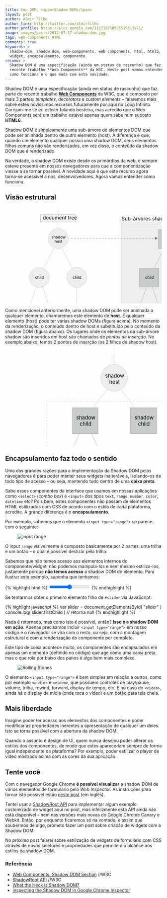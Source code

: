 ```yaml
---
title: Sou DOM, <span>Shadow DOM</span>
layout: post
author: Almir Filho
author_link: http://twitter.com/almirfilho
author_profile: https://plus.google.com/111718150595519513871/
image: images/posts/2012-07-17-shadow-dom.jpg
tags: web-components HTML
comments: true
keywords: >
  shadow-dom, shadow dom, web-components, web components, html, html5, component,
  widget, encapsulamento, componente
resumo: >
  Shadow DOM é uma especificação (ainda em status de rascunho) que faz parte do
  recente trabalho **Web Components** da W3C. Neste post vamos entender o que é,
  como funciona e o que muda com esta novidade.
---
```

<style>
.back {
	transition: fill 0.3s ease;
	-o-transition: fill 0.3s ease;
	-ms-transition: fill 0.3s ease;
	-moz-transition: fill 0.3s ease;
	-khtml-transition: fill 0.3s ease;
	-webkit-transition: fill 0.3s ease;
}
.node:hover .back {
	fill: #ccc;
}
.node:hover rect.back {
	fill: #999;
}
</style>

Shadow DOM é uma especificação (ainda em status de rascunho) que faz parte do recente trabalho **[Web Components](http://www.w3.org/TR/components-intro/)** da W3C, que é composto por mais 3 partes: *templates*, *decorators* e *custom elements* – falaremos mais sobre estes novíssimos recursos futuramente por aqui no Loop Infinito.
Corrijam-me se eu estiver falando besteira, mas acredito que o Web Components será um trabalho estável apenas quem sabe num suposto **HTML6**.

Shadow DOM é simplesmente uma sub-árvore de elementos DOM que pode ser aninhada dentro de outro elemento (host). A diferença é que, quando um elemento qualquer possui uma shadow DOM, seus elementos filhos comuns não são renderizados, em vez disso, o conteúdo da shadow DOM que é renderizado.

Na verdade, a shadow DOM existe desde os primórdios da web, e sempre esteve presente em nossos navegadores para que a componentização viesse a se tornar possível. A novidade aqui é que este recurso agora torna-se acessível a nós, desenvolvedores. Agora vamos entender como funciona.

## Visão estrutural

<svg width="700px" height="432px" class="img">
	<g>
		<line fill="none" stroke="#CCCCCC" stroke-miterlimit="10" x1="169.896" y1="0" x2="169.457" y2="86.315"/>
		<line fill="none" stroke="#CCCCCC" stroke-miterlimit="10" x1="229.795" y1="227.043" x2="230.444" y2="347.14"/>
		<line fill="none" stroke="#CCCCCC" stroke-miterlimit="10" x1="109.999" y1="227.043" x2="149.853" y2="347.14"/>
		<line fill="none" stroke="#CCCCCC" stroke-miterlimit="10" x1="109.999" y1="227.043" x2="70.352" y2="347.14"/>
		<line fill="none" stroke="#CCCCCC" stroke-miterlimit="10" x1="169.897" y1="108.334" x2="231.533" y2="228.431"/>
		<line fill="none" stroke="#CCCCCC" stroke-miterlimit="10" x1="169.897" y1="108.334" x2="108.469" y2="228.431"/>
		<g class="node">
			<circle class="back" fill="#EEEEEE" stroke="#CCCCCC" stroke-miterlimit="10" cx="170.222" cy="102.308" r="31.99"/>
			<text transform="matrix(1 0 0 1 148.6968 101.5366)" enable-background="new">
				<tspan x="0" y="0" font-size="12.3385">shadow</tspan>
				<tspan x="9.939" y="14.806" font-size="12.3385">host</tspan>
			</text>
		</g>
		<g class="node">
			<circle class="back" fill="#EEEEEE" stroke="#CCCCCC" stroke-miterlimit="10" cx="109.541" cy="227.737" r="31.99"/>
			<text transform="matrix(1 0 0 1 96.2451 232.4102)" font-size="12.3385">child</text>
		</g>
		<g class="node">
			<circle class="back" fill="#EEEEEE" stroke="#CCCCCC" stroke-miterlimit="10" cx="230.427" cy="227.737" r="31.99"/>
			<text transform="matrix(1 0 0 1 217.1318 232.4102)" font-size="12.3385">child</text>
		</g>
		<g class="node">
			<circle class="back" fill="#EEEEEE" stroke="#CCCCCC" stroke-miterlimit="10" cx="71.423" cy="346.445" r="25.184"/>
			<text transform="matrix(1 0 0 1 60.9565 350.124)" font-size="9.7132">child</text>
		</g>
		<g class="node">
			<circle class="back" fill="#EEEEEE" stroke="#CCCCCC" stroke-miterlimit="10" cx="147.658" cy="346.445" r="25.184"/>
			<text transform="matrix(1 0 0 1 137.1914 350.124)" font-size="9.7132">child</text>
		</g>
		<g class="node">
			<circle class="back" fill="#EEEEEE" stroke="#CCCCCC" stroke-miterlimit="10" cx="230.427" cy="346.445" r="25.184"/>
			<text transform="matrix(1 0 0 1 219.9609 350.124)" font-size="9.7132">child</text>
		</g>
	</g>
	<g>
		<rect x="386.5" y="64.5" fill="#EEEEEE" stroke="#CCCCCC" stroke-miterlimit="10" width="276" height="349"/>
		<rect x="379.5" y="58.5" fill="#EEEEEE" stroke="#CCCCCC" stroke-miterlimit="10" width="277" height="348"/>
		<rect x="373.5" y="51.5" fill="#EEEEEE" stroke="#CCCCCC" stroke-miterlimit="10" width="276" height="349"/>
		<line fill="none" stroke="#ABACAD" stroke-miterlimit="10" x1="523.845" y1="110.512" x2="585.481" y2="230.608"/>
		<line fill="none" stroke="#ABACAD" stroke-miterlimit="10" x1="523.845" y1="110.512" x2="462.417" y2="230.608"/>
		<line fill="none" stroke="#ABACAD" stroke-miterlimit="10" x1="463.946" y1="229.221" x2="503.801" y2="349.317"/>
		<line fill="none" stroke="#ABACAD" stroke-miterlimit="10" x1="463.946" y1="229.221" x2="424.299" y2="349.317"/>
		<g class="node">
			<rect class="back" x="478.5" y="323.5" fill="#CACBCB" stroke="#9D9D9E" stroke-miterlimit="10" width="49" height="49"/>
			<text transform="matrix(1 0 0 1 493.3174 352.3027)" font-size="9.7132">child</text>
		</g>
		<g class="node">
			<rect class="back" x="400.5" y="323.5" fill="#CACBCB" stroke="#9D9D9E" stroke-miterlimit="10" width="49" height="49"/>
			<text transform="matrix(1 0 0 1 414.9043 352.3027)" font-size="9.7132">child</text>
		</g>
		<g class="node">
			<rect class="back" x="552.5" y="197.5" fill="#CACBCB" stroke="#9D9D9E" stroke-miterlimit="10" width="63" height="61"/>
			<text transform="matrix(1 0 0 1 571.0811 232.4102)" font-size="12.3385">child</text>
		</g>
		<g class="node">
			<rect class="back" x="432.5" y="197.5" fill="#CACBCB" stroke="#9D9D9E" stroke-miterlimit="10" width="62" height="61"/>
			<text transform="matrix(1 0 0 1 450.1943 232.4102)" font-size="12.3385">child</text>
		</g>
		<g class="node">
			<rect class="back" x="493.5" y="73.5" fill="#CACBCB" stroke="#9D9D9E" stroke-miterlimit="10" width="62" height="61"/>
			<text transform="matrix(1 0 0 1 502.6455 101.5366)" enable-background="new">
				<tspan x="0" y="0" font-size="12.3385">shadow</tspan>
				<tspan x="10.969" y="14.806" font-size="12.3385">root</tspan>
			</text>
		</g>
	</g>
	<g>
		<rect x="113.5" y="25.5" fill="#FFFFFF" stroke="#ABACAD" stroke-miterlimit="10" width="112" height="23"/>
		<text transform="matrix(1 0 0 1 120.9229 41.4062)" font-size="16">document tree</text>
	</g>
	<text transform="matrix(1 0 0 1 374.5 43.5625)" font-size="16">Sub-árvores shadow DOM</text>
	<g>
		<line fill="none" stroke="#717375" stroke-miterlimit="10" x1="204.39" y1="102.308" x2="206.89" y2="102.301"/>
		<line fill="none" stroke="#717375" stroke-miterlimit="10" stroke-dasharray="4.9928,4.9928" x1="211.882" y1="102.288" x2="478.998" y2="101.569"/>
		<line fill="none" stroke="#717375" stroke-miterlimit="10" x1="481.495" y1="101.562" x2="483.995" y2="101.556"/>
		<polygon fill="#717375" points="482.549,106.546 491.171,101.537 482.522,96.574"/>
	</g>
</svg>

Como mencionei anteriormente, uma shadow DOM pode ser aninhada a qualquer elemento, chamaremos este elemento de **host**.
E qualquer elemento (host) pode ter várias shadow DOMs (figura acima).
No momento da renderização, o conteúdo dentro de host é substituído pelo conteúdo da shadow DOM (figura abaixo).
Os lugares onde os elementos da sub-árvore shadow são inseridos em host são chamados de *pontos de inserção*.
No exemplo abaixo, temos 2 pontos de inserção (os 2 filhos de shadow host).

<svg width="700px" height="432px" class="img">
	<line fill="none" stroke="#CCCCCC" stroke-miterlimit="10" x1="350.623" y1="0" x2="350.149" y2="93.175"/>
	<line fill="none" stroke="#CCCCCC" stroke-miterlimit="10" x1="350.19" y1="101.077" x2="445.624" y2="225.323"/>
	<line fill="none" stroke="#CCCCCC" stroke-miterlimit="10" x1="350.19" y1="101.077" x2="255.036" y2="225.323"/>
	<g class="node">
		<circle class="back" fill="#EEEEEE" stroke="#CCCCCC" stroke-miterlimit="10" cx="350.629" cy="92.967" r="43.06"/>
		<text transform="matrix(1 0 0 1 321.6553 91.9287)" enable-background="new">
			<tspan x="0" y="0" font-size="16.6081">shadow</tspan>
			<tspan x="13.378" y="19.93" font-size="16.6081">host</tspan>
		</text>
	</g>
	<line fill="none" stroke="#ABACAD" stroke-miterlimit="10" x1="258.371" y1="233.117" x2="324.485" y2="369.832"/>
	<line fill="none" stroke="#ABACAD" stroke-miterlimit="10" x1="258.371" y1="233.117" x2="192.534" y2="369.832"/>
	<g class="node">
		<rect class="back" x="290.5" y="334.5" fill="#CACBCB" stroke="#9D9D9E" stroke-miterlimit="10" width="66" height="66"/>
		<text transform="matrix(1 0 0 1 301.6548 365.8535)" enable-background="new">
			<tspan x="0" y="0" font-size="13.0743">shadow</tspan>
			<tspan x="8.72" y="15.689" font-size="13.0743">child</tspan>
		</text>
	</g>
	<g class="node">
		<rect class="back" x="160.5" y="334.5" fill="#CACBCB" stroke="#9D9D9E" stroke-miterlimit="10" width="66" height="66"/>
		<text transform="matrix(1 0 0 1 171.168 365.8535)" enable-background="new">
			<tspan x="0" y="0" font-size="13.0743">shadow</tspan>
			<tspan x="8.721" y="15.689" font-size="13.0743">child</tspan>
		</text>
	</g>
	<g class="node">
		<rect class="back" x="402.5" y="189.5" fill="#CACBCB" stroke="#9D9D9E" stroke-miterlimit="10" width="85" height="83"/>
		<text transform="matrix(1 0 0 1 416.4385 227.4121)" enable-background="new">
			<tspan x="0" y="0" font-size="16.6081">shadow</tspan>
			<tspan x="11.078" y="19.93" font-size="16.6081">child</tspan>
		</text>
	</g>
	<g class="node">
		<rect class="back" x="216.5" y="189.5" fill="#CACBCB" stroke="#9D9D9E" stroke-miterlimit="10" width="82" height="83"/>
		<text transform="matrix(1 0 0 1 228.7827 227.4121)" enable-background="new">
			<tspan x="0" y="0" font-size="16.6081">shadow</tspan>
			<tspan x="11.078" y="19.93" font-size="16.6081">child</tspan>
		</text>
	</g>
	<g>
		<polyline fill="none" stroke="#CCCCCC" stroke-miterlimit="10" points="523.5,418 523.5,420.5 521,420.5"/>
		<line fill="none" stroke="#CCCCCC" stroke-miterlimit="10" stroke-dasharray="5,5" x1="516" y1="420.5" x2="138" y2="420.5"/>
		<polyline fill="none" stroke="#CCCCCC" stroke-miterlimit="10" points="136,420.5 133.5,420.5 133.5,418"/>
		<line fill="none" stroke="#CCCCCC" stroke-miterlimit="10" stroke-dasharray="5,5" x1="133.5" y1="413" x2="133.5" y2="174"/>
		<polyline fill="none" stroke="#CCCCCC" stroke-miterlimit="10" points="133.5,171 133.5,168.5 136,168.5"/>
		<line fill="none" stroke="#CCCCCC" stroke-miterlimit="10" stroke-dasharray="5,5" x1="141" y1="168.5" x2="518" y2="168.5"/>
		<polyline fill="none" stroke="#CCCCCC" stroke-miterlimit="10" points="521,168.5 523.5,168.5 523.5,171"/>
		<line fill="none" stroke="#CCCCCC" stroke-miterlimit="10" stroke-dasharray="5,5" x1="523.5" y1="176" x2="523.5" y2="415"/>
	</g>
	<text transform="matrix(1 0 0 1 454.957 391.7188)">
		<tspan x="0" y="0" fill="#616162" font-size="12">Sub-árvore</tspan>
		<tspan x="-12.792" y="14.4" fill="#616162" font-size="12">shadow DOM</tspan>
	</text>
</svg>

## Encapsulamento faz todo o sentido

Uma das grandes razões para a implementação da Shadow DOM pelos navegadores é para poder manter seus widgets inalteráveis,
isolando-os de todo tipo de acesso – ou seja, mantendo tudo dentro de uma **caixa preta**.

Sabe esses componentes de interface que usamos em nossas aplicações como `<select>` (*combo box*) e `<input>` dos tipos `text`, `range`, `number`, `color`, `datetime` etc? Pois bem, estes componentes não passam de elementos HTML estilizados com CSS de acordo com o estilo de cada plataforma, acredite. A grande diferença é o **encapsulamento**.

Por exemplo, sabemos que o elemento `<input type="range">` se parece com o seguinte:

<figure class="content">
	<img src="/images/posts/2012-07-17-range.jpg" alt="input range" title="input range" />
</figure>

O input `range` visivelmente é composto basicamente por 2 partes: uma trilha e um botão – o qual é possível deslizar pela trilha.

Sabemos que não temos acesso aos elementos internos do componente/widget, não podemos manipula-los e nem mesmo estiliza-los, justamente porque **não temos acesso** a shadow DOM do elemento. Para ilustrar este exemplo, suponha que tenhamos:

{% highlight html %}
<input type="range" id="slider" />
{% endhighlight %}

Se tentarmos obter o primeiro elemento filho de `#slider` via JavaScript:

{% highlight javascript %}
var slider = document.getElementsById( "slider" )
console.log( slider.firstChild ) // retorna null
{% endhighlight %}

Nada é retornado, mas como isto é possível, então? **Isso é a shadow DOM em ação**.
Apenas  precisamos incluir `<input type="range">` em nosso código e o navegador se vira com o resto, ou seja, com a montagem estrutural e com a renderização do componente por completo.

Este tipo de coisa acontece muito, os componentes são encapsulados em apenas um elemento (definido no código) que age como uma caixa preta, mas o que rola por baixo dos panos é algo bem mais complexo.

<figure class="content right">
	<img src="/images/posts/2012-07-17-video.jpg" alt="Rolling Stones" title="Rolling Stones" />
</figure>

O elemento `<input type="range">` é bem simples em relação a outros, como por exemplo `<audio>` e `<video>`, que possuem controles de play/pause, volume, trilha, rewind, forward, display de tempo, etc. E no caso de `<video>`, ainda há o display de mídia (onde toca o vídeo) e um botão para tela cheia.

## Mais liberdade

Imagine poder ter acesso aos elementos dos componentes e poder modificar as propriedades inerentes a apresentação de qualquer um deles. Isto se torna possível com a abertura da shadow DOM.

Quando o assunto é design de UI, quem nunca desejou poder alterar os estilos dos componentes, de modo que estes apareceriam sempre de forma igual independente de plataforma?
Por exemplo, poder estilizar o player de vídeo mostrado acima com as cores da sua aplicação.

## Tente você

Com o navegador Google Chrome **é possível visualizar** a shadow DOM de vários elementos de formulário pelo *Web Inspector*.
As instruções para tornar isto possível estão [neste post](http://chemicaloliver.net/programming/inspecting-the-shadow-dom-in-google-chrome-inspector/) (em inglês).

Tentei usar a [ShadowRoot API](http://www.w3.org/TR/shadow-dom/#api-shadow-root) para implementar algum exemplo customizado de widget aqui no post, mas infelizmente esta API ainda não está disponível – nem nas versões mais novas do Google Chrome Canary e Webkit.
Então, por enquanto ficaremos só na vontade, e assim que soubermos de algo, prometo fazer um post sobre criação de widgets com a Shadow DOM.

No próximo post falarei sobre estilização de widgets de formulário com CSS através de novos seletores e propriedades que permitem o alcance aos estilos da shadow DOM.

<aside class="fonte">
	<h3>Referência</h3>
	<ul>
		<li><a href="http://www.w3.org/TR/components-intro/#shadow-dom-section" alt="Shadow DOM" title="Shadow DOM">Web Components: Shadow DOM Section</a> <span class="comment">//W3C</span></li>
		<li><a href="http://www.w3.org/TR/shadow-dom/#api-shadow-root" alt="ShadowRoot API" title="ShadowRoot API">ShadowRoot API</a> <span class="comment">//W3C</span></li>
		<li><a href="http://glazkov.com/2011/01/14/what-the-heck-is-shadow-dom/" alt="What the Heck is Shadow DOM?" title="What the Heck is Shadow DOM?">What the Heck is Shadow DOM?</a></li>
		<li><a href="http://chemicaloliver.net/programming/inspecting-the-shadow-dom-in-google-chrome-inspector/" alt="Inspecting the Shadow DOM in Google Chrome Inspector" title="Inspecting the Shadow DOM in Google Chrome Inspector">Inspecting the Shadow DOM in Google Chrome Inspector</a></li>
	</ul>
</aside>

